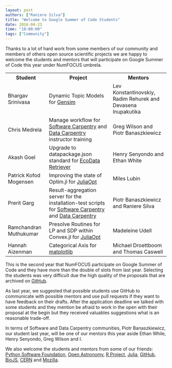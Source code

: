 ```yaml
---
layout: post
authors: ["Raniere Silva"]
title: "Welcome to Google Summer of Code Students"
date: 2016-04-23
time: "18:00:00"
tags: ["Community"]
---
```

Thanks to a lot of hard work from some members of our community and members of
others open source scientific projects we are happy to welcome the students and
mentors that will participate on Google Summer of Code this year under NumFOCUS
umbrela.

<table>
<tbody>
<tr>
<th>Student</th>
<th>Project</th>
<th>Mentors</th>
</tr>
<tr>
<td>Bhargav Srinivasa</td>
<td>Dynamic Topic Models for <a href="https://github.com/piskvorky/gensim/">Gensim</a></td>
<td>Lev Konstantinovskiy, Radim Rehurek and Devasena Inupakutika</td>
</tr>
<tr>
<td>Chris Medrela</td>
<td>Manage workflow for <a href="http://software-carpentry.org/">Software Carpentry</a> and <a href="http://datacarpentry.org/">Data Carpentry</a> instructor training</td>
<td>Greg Wilson and Piotr Banaszkiewicz</td>
</tr>
<tr>
<td>Akash Goel</td>
<td>Upgrade to datapackage.json standard for <a href="https://github.com/weecology/retriever">EcoData Retriever</a></td>
<td>Henry Senyondo and Ethan White</td>
</tr>
<tr>
<td>Patrick Kofod Mogensen</td>
<td>Improving the state of Optim.jl for <a href="http://juliaopt.org/">JuliaOpt</a></td>
<td>Miles Lubin</td>
</tr>
<tr>
<td>Prerit Garg</td>
<td>Result-aggregation server for the installation-test scripts for <a href="http://software-carpentry.org/">Software Carpentry</a> and <a href="http://datacarpentry.org/">Data Carpentry</a></td>
<td>Piotr Banaszkiewicz and Raniere Silva</td>
</tr>
<tr>
<td>Ramchandran Muthukumar</td>
<td>Presolve Routines for LP and SDP within Convex.jl for <a href="http://juliaopt.org/">JuliaOpt</a></td>
<td>Madeleine Udell</td>
</tr>
<tr>
<td>Hannah Aizenman</td>
<td>Categorical Axis for <a href="http://matplotlib.org/">matplotlib</a></td>
<td>Michael Droettboom and Thomas Caswell</td>
</tr>
</tbody>
</table>

This is the second year that NumFOCUS participate on Google Summer of Code and they have more than the double of slots from last year. Selecting the students was very difficult due the high quality of the proposals that are archived on [GitHub](https://github.com/numfocus/gsoc/tree/master/2016/proposals).

As last year, we suggested that possible students use GitHub to communicate with possible mentors and use pull requests if they want to have feedback on their drafts. After the application deadline we talked with some students and they mention be afraid to work in the open with their proposal at the begin but they received valuables suggestions what is an reasonable trade-off.

In terms of Software and Data Carpentry communities, Piotr Banaszkiewicz, our student last year, will be one of our mentors this year aside Ethan While, Henry Senyondo, Greg Wilson and I.

We also welcome the students and mentors from some of our friends:
[Python Software Foundation](https://summerofcode.withgoogle.com/organizations/4890191244296192/),
[Open Astronomy](https://summerofcode.withgoogle.com/organizations/5650174433034240/),
[R Project](https://summerofcode.withgoogle.com/organizations/6227114235789312/),
[Julia](https://summerofcode.withgoogle.com/organizations/6453977159827456/),
[GitHub](https://summerofcode.withgoogle.com/organizations/4540666805747712/),
[BioJS](https://summerofcode.withgoogle.com/organizations/5963398781075456/),
[CERN](https://summerofcode.withgoogle.com/organizations/6502378119364608/)
and
[Mozilla](https://summerofcode.withgoogle.com/organizations/5256839985889280/).
